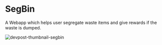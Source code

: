 # SegBin
A Webapp which helps user segregate waste items and give rewards if the waste is dumped.


![devpost-thumbnail-segbin](https://user-images.githubusercontent.com/52736997/141691813-16a6e3d7-2ffe-4d9b-8062-db80bd1cf10f.png)
